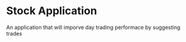 # Stock Application 
 An application that will imporve day trading performace  by suggesting trades
